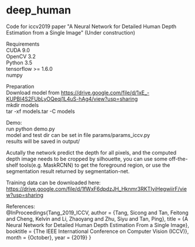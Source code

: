 # deep_human
Code for iccv2019 paper "A Neural Network for Detailed Human Depth Estimation from a Single Image" (Under construction)

Requirements<br/>
CUDA 9.0<br/>
OpenCV 3.2<br/>
Python 3.5<br/>
tensorflow >= 1.6.0<br/>
numpy<br/>


Preparation<br/>
Download model from https://drive.google.com/file/d/1xE_-KUPBI4S2FUbLyOQeqj1L4uS-hAg4/view?usp=sharing<br/>
mkdir models<br/>
tar -xf models.tar -C models<br/>

Demo:<br/>
run python demo.py <br/>
model and test dir can be set in file params/params_iccv.py<br/>
results will be saved in output/<br/>

Acutally the network predict the depth for all pixels, and the computed depth image needs to be cropped by silhouette, you can use some off-the-shelf tools(e.g. MaskRCNN) to get the foreground region, or use the segmentation result returned by segmentation-net.<br/>

Training data can be downloaded here:<br/>
https://drive.google.com/file/d/1fWxF6dpdzJH_Hknmr3RKTIyiHegwiirF/view?usp=sharing<br/>

References:<br/>
@InProceedings{Tang_2019_ICCV,
author = {Tang, Sicong and Tan, Feitong and Cheng, Kelvin and Li, Zhaoyang and Zhu, Siyu and Tan, Ping},
title = {A Neural Network for Detailed Human Depth Estimation From a Single Image},
booktitle = {The IEEE International Conference on Computer Vision (ICCV)},
month = {October},
year = {2019}
}




